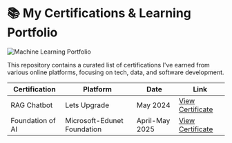 # 📚 My Certifications & Learning Portfolio

![Machine Learning Portfolio](https://github.com/user-attachments/assets/1a8b3b5b-63bf-4f31-8e55-b20266f0d374)



This repository contains a curated list of certifications I've earned from various online platforms, focusing on tech, data, and software development.

| Certification | Platform | Date | Link |
|---------------|----------|------|------|
| RAG Chatbot | Lets Upgrade | May 2024 | [View Certificate](https://github.com/abhishek1397/learning-portfolio/blob/main/AI-ML/RAG%20Chatbot.md) |
| Foundation of AI | Microsoft-Edunet Foundation | April-May 2025 | [View Certificate](link) |


